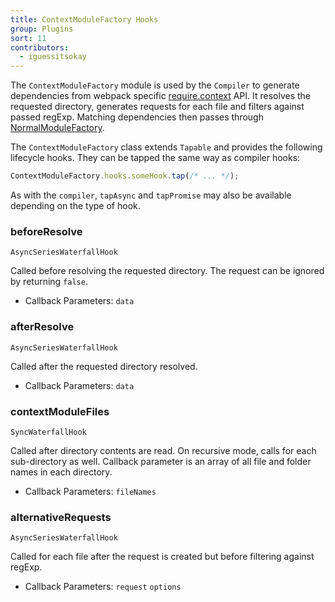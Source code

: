 ```yaml
---
title: ContextModuleFactory Hooks
group: Plugins
sort: 11
contributors:
  - iguessitsokay
---
```


The `ContextModuleFactory` module is used by the `Compiler` to generate dependencies from webpack specific [require.context](/api/module-methods/#requirecontext) API. It resolves the requested directory, generates requests for each file and filters against passed regExp. Matching dependencies then passes through [NormalModuleFactory](/api/normalmodulefactory-hooks).

The `ContextModuleFactory` class extends `Tapable` and provides the following
lifecycle hooks. They can be tapped the same way as compiler hooks:

``` js
ContextModuleFactory.hooks.someHook.tap(/* ... */);
```

As with the `compiler`, `tapAsync` and `tapPromise` may also be available
depending on the type of hook.


### beforeResolve

`AsyncSeriesWaterfallHook`

Called before resolving the requested directory. The request can be ignored by returning `false`.

- Callback Parameters: `data`


### afterResolve

`AsyncSeriesWaterfallHook`

Called after the requested directory resolved.

- Callback Parameters: `data`


### contextModuleFiles

`SyncWaterfallHook`

Called after directory contents are read. On recursive mode, calls for each sub-directory as well. Callback parameter is an array of all file and folder names in each directory.

- Callback Parameters: `fileNames`


### alternativeRequests

`AsyncSeriesWaterfallHook`

Called for each file after the request is created but before filtering against regExp.

- Callback Parameters: `request` `options`
